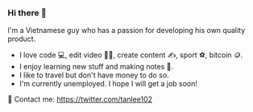 ### Hi there 👋

I'm a Vietnamese guy who has a passion for developing his own quality product.

- I love code 💻, edit video 🧑‍💻, create content ✍️, sport ⚽, bitcoin 🪙.
- I enjoy learning new stuff and making notes 📄.
- I like to travel but don't have money to do so.
- I'm currently unemployed. I hope I will get a job soon!

📧 Contact me: https://twitter.com/tanlee102
